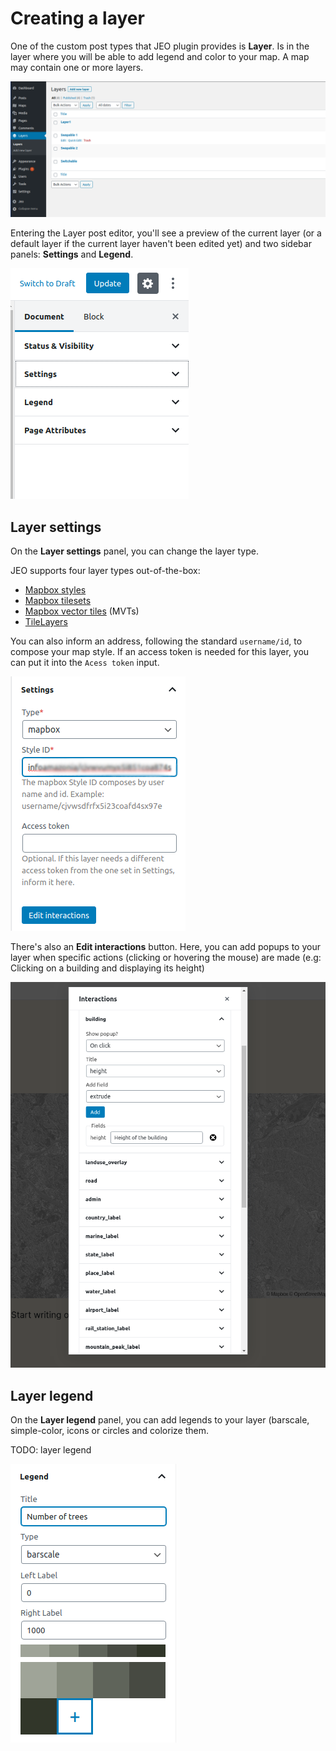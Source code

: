 # Creating a layer

One of the custom post types that JEO plugin provides is **Layer**. Is in the layer where you will be able to add legend and color to your map. A map may contain one or more layers.

![Post Type Layers](img/post-type-layers.png)

Entering the Layer post editor, you'll see a preview of the current layer (or a default layer if the current layer haven't been edited yet) and two sidebar panels: **Settings** and **Legend**.

![Layer Sidebar](img/layer-sidebar.png)

## Layer settings

On the **Layer settings** panel, you can change the layer type.

JEO supports four layer types out-of-the-box:

- [Mapbox styles](https://docs.mapbox.com/studio-manual/overview/map-styling/)
- [Mapbox tilesets](https://docs.mapbox.com/help/glossary/tileset/)
- [Mapbox vector tiles](https://docs.mapbox.com/vector-tiles/reference/) (MVTs)
- [TileLayers](https://en.wikipedia.org/wiki/Tiled_web_map)

 You can also inform an address, following the standard `username/id`, to compose your map style. If an access token is needed for this layer, you can put it into the `Acess token` input.

![Layer settings](img/layer-settings.png)

There's also an **Edit interactions** button. Here, you can add popups to your layer when specific actions (clicking or hovering the mouse) are made (e.g: Clicking on a building and displaying its height)

![Layer interactions](img/layer-interactions.png)

## Layer legend

On the **Layer legend** panel, you can add legends to your layer (barscale, simple-color, icons or circles and colorize them.

TODO: layer legend

![Layer legend](img/layer-legend.png)